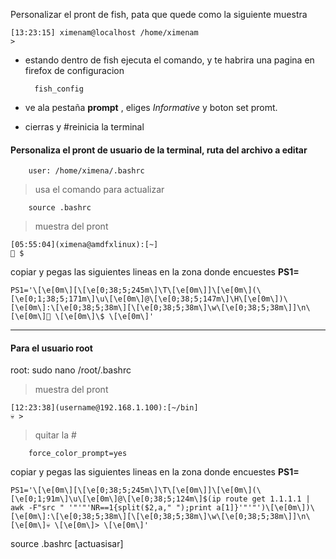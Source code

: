 Personalizar el pront de fish, pata que quede como la siguiente muestra
```
[13:23:15] ximenam@localhost /home/ximenam  
> 
```
- estando dentro de fish ejecuta el comando, y te habrira una pagina en firefox de configuracion

		fish_config
		
- ve  ala pestaña **prompt** , eliges *Informative* y boton set promt.
- cierras y #reinicia la terminal
#### Personaliza el pront de usuario de la terminal, ruta del archivo a editar

		user: /home/ximena/.bashrc

> usa el comando para actualizar

		source .bashrc

> muestra del pront
```
[05:55:04](ximena@amdfxlinux):[~]
🦄 $ 
```

copiar y pegas las siguientes lineas en la zona donde encuestes **PS1=**
```
PS1='\[\e[0m\][\[\e[0;38;5;245m\]\T\[\e[0m\]]\[\e[0m\](\[\e[0;1;38;5;171m\]\u\[\e[0m\]@\[\e[0;38;5;147m\]\H\[\e[0m\])\[\e[0m\]:\[\e[0;38;5;38m\][\[\e[0;38;5;38m\]\w\[\e[0;38;5;38m\]]\n\[\e[0m\]🦄 \[\e[0m\]\$ \[\e[0m\]'
```
----------------------------------------------------

#### Para el usuario root
root: sudo nano /root/.bashrc

> muestra del pront
```
[12:23:38](username@192.168.1.100):[~/bin]
💀 > 
```

 > quitar la #
 
		force_color_prompt=yes  

copiar y pegas las siguientes lineas en la zona donde encuestes **PS1=**
```
PS1='\[\e[0m\][\[\e[0;38;5;245m\]\T\[\e[0m\]]\[\e[0m\](\[\e[0;1;91m\]\u\[\e[0m\]@\[\e[0;38;5;124m\]$(ip route get 1.1.1.1 | awk -F"src " '"'"'NR==1{split($2,a," ");print a[1]}'"'"')\[\e[0m\])\[\e[0m\]:\[\e[0;38;5;38m\][\[\e[0;38;5;38m\]\w\[\e[0;38;5;38m\]]\n\[\e[0m\]💀 \[\e[0m\]> \[\e[0m\]'
```

source .bashrc     [actuasisar]